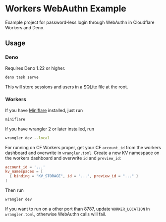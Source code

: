 # Workers WebAuthn Example

Example project for password-less login through WebAuthn in Cloudflare Workers and Deno.

## Usage
### Deno
Requires Deno 1.22 or higher.

```sh
deno task serve
```

This will store sessions and users in a SQLite file at the root. 

### Workers
If you have [Miniflare](https://miniflare.dev) installed, just run

```sh
miniflare
```

If you have wrangler 2 or later installed, run

```sh
wrangler dev --local
```

For running on CF Workers proper,
get your CF `account_id` from the workers dashboard and overwrite in `wrangler.toml`.
Create a new KV namespace on the workers dashboard and overwrite `id` and `preview_id`:

```toml
account_id = '...'
kv_namespaces = [ 
  { binding = "KV_STORAGE", id = "...", preview_id = "..." }
]
```

Then run

```sh
wrangler dev
```

If you want to run on a other port than 8787, update `WORKER_LOCATION` in `wrangler.toml`, otherwise WebAuthn calls will fail.
